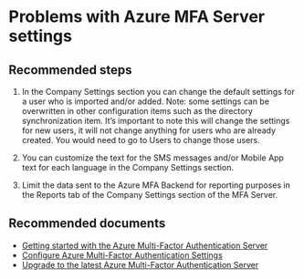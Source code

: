 <properties
  pageTitle="MFA Server (On-Premises)/MFA server settings configuration"
  description="MFA server settings configuration"
  service="microsoft.aad"
  resource="Microsoft_AAD_IAM"
  authors="kgremban"
  displayOrder="210"
  selfHelpType="resource"
  supportTopicIds=""
  resourceTags="mfa_overview"
  productPesIds=""
  cloudEnvironments="public"
	articleId="f8d7255a-bb40-42bc-93a5-741b7e4fd8dc"
	ownershipId="AzureIdentity_User"
/>

# Problems with Azure MFA Server settings

## **Recommended steps**

1. In the Company Settings section you can change the default settings for a user who is imported and/or added. Note: some settings can be overwritten in other configuration items such as the directory synchronization item. It’s important to note this will change the settings for new users, it will not change anything for users who are already created. You would need to go to Users to change those users.

2. You can customize the text for the SMS messages and/or Mobile App text for each language in the Company Settings section.

3. Limit the data sent to the Azure MFA Backend for reporting purposes in the Reports tab of the Company Settings section of the MFA Server.

## **Recommended documents** 

- [Getting started with the Azure Multi-Factor Authentication Server](https://docs.microsoft.com/azure/multi-factor-authentication/multi-factor-authentication-get-started-server)  
- [Configure Azure Multi-Factor Authentication Settings](https://docs.microsoft.com/azure/multi-factor-authentication/multi-factor-authentication-whats-next)  
- [Upgrade to the latest Azure Multi-Factor Authentication Server](https://docs.microsoft.com/azure/multi-factor-authentication/multi-factor-authentication-server-upgrade) 
